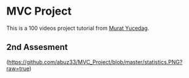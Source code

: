 # MVC Project

This is a 100 videos project tutorial from [Murat Yucedag](https://www.youtube.com/channel/UCbkbOlw8snP93RJ2BhH44Qw).

## 2nd Assesment

(https://github.com/abuz33/MVC_Project/blob/master/statistics.PNG?raw=true)
